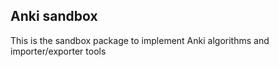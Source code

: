 ## Anki sandbox
This is the sandbox package to implement Anki algorithms and importer/exporter tools
